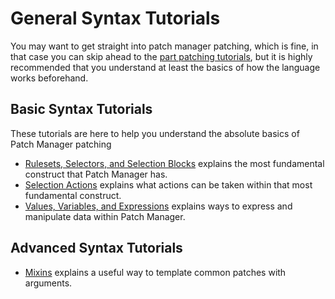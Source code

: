 # General Syntax Tutorials

You may want to get straight into patch manager patching, which is fine, in that case you can skip ahead to the
[part patching tutorials](Part-Patching-Tutorials.md), but it is highly recommended that you understand at least the
basics of how the language works beforehand.

## Basic Syntax Tutorials
These tutorials are here to help you understand the absolute basics of Patch Manager patching
- [Rulesets, Selectors, and Selection Blocks](Rulesets-Selectors-and-Selection-Blocks.md) explains the most fundamental
construct that Patch Manager has.
- [Selection Actions](Selection-Actions.md) explains what actions can be taken within that most fundamental construct.
- [Values, Variables, and Expressions](Values-Variables-and-Expressions.md) explains ways to express and manipulate data
within Patch Manager.

## Advanced Syntax Tutorials
- [Mixins](Mixins.md) explains a useful way to template common patches with arguments.
